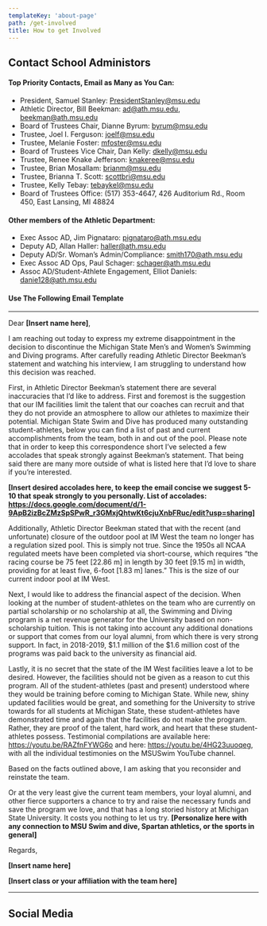 ```yaml
---
templateKey: 'about-page'
path: /get-involved
title: How to get Involved
---
```

## Contact School Administors

#### Top Priority Contacts, Email as Many as You Can: 
 - President, Samuel Stanley: PresidentStanley@msu.edu 
 - Athletic Director, Bill Beekman: ad@ath.msu.edu, beekman@ath.msu.edu 
 - Board of Trustees Chair, Dianne Byrum: byrum@msu.edu
 - Trustee, Joel I. Ferguson: joelf@msu.edu
 - Trustee, Melanie Foster: mfoster@msu.edu 
 - Board of Trustees Vice Chair, Dan Kelly: dkelly@msu.edu 
 - Trustee, Renee Knake Jefferson: knakeree@msu.edu 
 - Trustee, Brian Mosallam: brianm@msu.edu 
 - Trustee, Brianna T. Scott: scottbri@msu.edu 
 - Trustee, Kelly Tebay: tebaykel@msu.edu 
 - Board of Trustees Office: (517) 353-4647, 426 Auditorium Rd., Room 450, East Lansing, MI 48824

#### Other members of the Athletic Department: 
 - Exec Assoc AD, Jim Pignataro: pignataro@ath.msu.edu 
 - Deputy AD, Allan Haller: haller@ath.msu.edu 
 - Deputy AD/Sr. Woman’s Admin/Compliance: smith170@ath.msu.edu 
 - Exec Assoc AD Ops, Paul Schager: schager@ath.msu.edu 
 - Assoc AD/Student-Athlete Engagement, Elliot Daniels: danie128@ath.msu.edu 

#### Use The Following Email Template
------
Dear **[Insert name here]**,

I am reaching out today to express my extreme disappointment in the decision to discontinue the Michigan State Men’s and Women’s Swimming and Diving programs. After carefully reading Athletic Director Beekman’s statement and watching his interview, I am struggling to understand how this decision was reached.

First, in Athletic Director Beekman’s statement there are several inaccuracies that I’d like to address. First and foremost is the suggestion that our IM facilities limit the talent that our coaches can recruit and that they do not provide an atmosphere to allow our athletes to maximize their potential. Michigan State Swim and Dive has produced many outstanding student-athletes, below you can find a list of past and current accomplishments from the team, both in and out of the pool. Please note that in order to keep this correspondence short I’ve selected a few accolades that speak strongly against Beekman’s statement. That being said there are many more outside of what is listed here that I’d love to share if you’re interested.

**[Insert desired accolades here, to keep the email concise we suggest 5-10 that speak strongly to you personally. List of accolades: https://docs.google.com/document/d/1-9ApB2izBcZMzSpSPwR_r3GMxjQhtwKt6cjuXnbFRuc/edit?usp=sharing]**

Additionally, Athletic Director Beekman stated that with the recent (and unfortunate) closure of the outdoor pool at IM West the team no longer has a regulation sized pool. This is simply not true. Since the 1950s all NCAA regulated meets have been completed via short-course, which requires “the racing course be 75 feet [22.86 m] in length by 30 feet [9.15 m] in width, providing for at least five, 6-foot [1.83 m] lanes.” This is the size of our current indoor pool at IM West.

Next, I would like to address the financial aspect of the decision. When looking at the number of student-athletes on the team who are currently on partial scholarship or no scholarship at all, the Swimming and Diving program is a net revenue generator for the University based on non-scholarship tuition. This is not taking into account any additional donations or support that comes from our loyal alumni, from which there is very strong support. In fact, in 2018-2019, $1.1 million of the $1.6 million cost of the programs was paid back to the university as financial aid.

Lastly, it is no secret that the state of the IM West facilities leave a lot to be desired. However, the facilities should not be given as a reason to cut this program. All of the student-athletes (past and present) understood where they would be training before coming to Michigan State. While new, shiny updated facilities would be great, and something for the University to strive towards for all students at Michigan State, these student-athletes have demonstrated time and again that the facilities do not make the program. Rather, they are proof of the talent, hard work, and heart that these student-athletes possess. Testimonial compilations are available here: https://youtu.be/RAZfnFYWG6o and here: https://youtu.be/4HG23uuoqeg, with all the individual testimonies on the MSUSwim YouTube channel.

Based on the facts outlined above, I am asking that you reconsider and reinstate the team.

Or at the very least give the current team members, your loyal alumni, and other fierce supporters a chance to try and raise the necessary funds and save the program we love, and that has a long storied history at Michigan State University. It costs you nothing to let us try. **[Personalize here with any connection to MSU Swim and dive, Spartan athletics, or the sports in general]**

Regards,

**[Insert name here]**

**[Insert class or your affiliation with the team here]**

------

## Social Media 